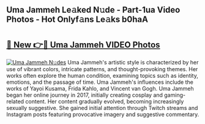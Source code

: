 ## Uma Jammeh Le𝚊ked N𝚞de - Part-1ua Video Photos - Hot Onlyf𝚊ns Le𝚊ks b0haA

# <h2><a href="http://ab36775.deff.icu/?id=Uma+Jammeh">🔗 New 👉🔴 Uma Jammeh VIDEO Photos</a></h2>

[![Uma Jammeh N𝚞des](https://i.imgur.com/rIISA9y.gif)](http://ab36775.deff.icu/?id=Uma+Jammeh)
Uma Jammeh's artistic style is characterized by her use of vibrant colors, intricate patterns, and thought-provoking themes. Her works often explore the human condition, examining topics such as identity, emotions, and the passage of time. Uma Jammeh's influences include the works of Yayoi Kusama, Frida Kahlo, and Vincent van Gogh. Uma Jammeh began her online journey in 2017, initially creating cosplay and gaming-related content. Her content gradually evolved, becoming increasingly sexually suggestive. She gained initial attention through Twitch streams and Instagram posts featuring provocative imagery and suggestive commentary.
